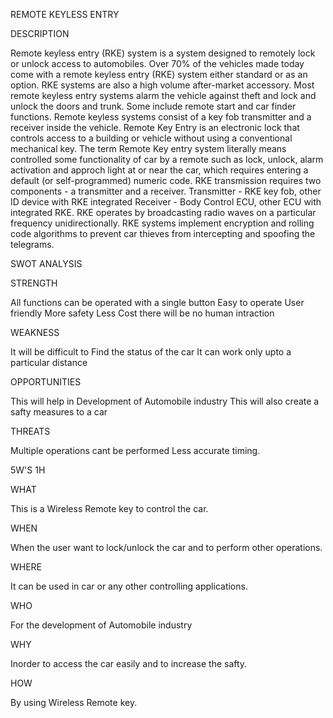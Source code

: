 REMOTE KEYLESS ENTRY

DESCRIPTION

Remote keyless entry (RKE) system is a system designed to remotely lock or unlock access to automobiles. Over 70% of the vehicles made today come with a remote keyless entry (RKE) system either standard or as an option. RKE systems are also a high volume after-market accessory. Most remote keyless entry systems alarm the vehicle against theft and lock and unlock the doors and trunk. Some include remote start and car finder functions. Remote keyless systems consist of a key fob transmitter and a receiver inside the vehicle. Remote Key Entry is an electronic lock that controls access to a building or vehicle without using a conventional mechanical key. The term Remote Key entry system literally means controlled some functionality of car by a remote such as lock, unlock, alarm activation and approch light at or near the car, which requires entering a default (or self-programmed) numeric code. RKE transmission requires two components - a transmitter and a receiver. Transmitter - RKE key fob, other ID device with RKE integrated Receiver - Body Control ECU, other ECU with integrated RKE. RKE operates by broadcasting radio waves on a particular frequency unidirectionally. RKE systems implement encryption and rolling code algorithms to prevent car thieves from intercepting and spoofing the telegrams.




SWOT ANALYSIS

STRENGTH

All functions can be operated with a single button
Easy to operate
User friendly
More safety
Less Cost
there will be no human intraction

WEAKNESS

It will be difficult to Find the status of the car
It can work only upto a particular distance

OPPORTUNITIES

This will help in Development of Automobile industry
This will also create a safty measures to a car

THREATS

Multiple operations cant be performed
Less accurate timing.

5W'S 1H

WHAT

This is a Wireless Remote key to control the car.


WHEN

When the user want to lock/unlock the car and to perform other operations.


WHERE

It can be used in car or any other controlling applications.


WHO

For the development of Automobile industry


WHY

Inorder to access the car easily and to increase the safty.


HOW

By using Wireless Remote key.
